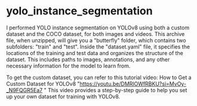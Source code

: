 # yolo_instance_segmentation
I performed YOLO instance segmentation on YOLOv8 using both a custom dataset and the COCO dataset, for both images and videos. This archive file, when unzipped, will give you a "butterfly" folder, which contains two subfolders: "train" and "test". Inside the "dataset.yaml" file, it specifies the locations of the training and test data and organizes the structure of the dataset. This includes paths to images, annotations, and any other necessary information for the model to learn from.

To get the custom dataset, you can refer to this tutorial video: How to Get a Custom Dataset for YOLOv8 "https://youtu.be/DMRlOWfRBKU?si=MvOy-_N9FQGR5Ea7 "
This video provides a step-by-step guide to help you set up your own dataset for training with YOLOv8.
